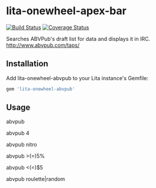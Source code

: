 # lita-onewheel-apex-bar

[![Build Status](https://travis-ci.org/onewheelskyward/lita-onewheel-abvpub.png?branch=master)](https://travis-ci.org/onewheelskyward/lita-onewheel-abvpub)
[![Coverage Status](https://coveralls.io/repos/onewheelskyward/lita-onewheel-abvpub/badge.png)](https://coveralls.io/r/onewheelskyward/lita-onewheel-abvpub)

Searches ABVPub's draft list for data and displays it in IRC.
http://www.abvpub.com/taps/

## Installation

Add lita-onewheel-abvpub to your Lita instance's Gemfile:

``` ruby
gem 'lita-onewheel-abvpub'
```

## Usage

abvpub

abvpub 4

abvpub nitro

abvpub >(=)5%

abvpub <(=)$5

abvpub roulette|random

